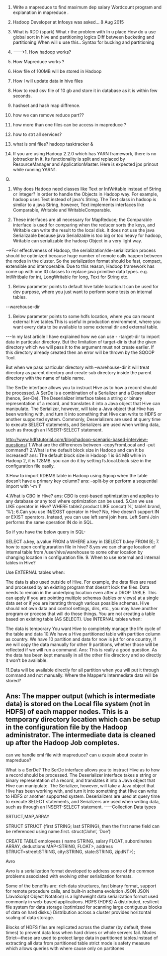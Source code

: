 1. Write a mapreduce to find maximum dep salary Wordcount program and explanation in mapreduce .
	
1. Hadoop Developer at Infosys was asked...	8 Aug 2015
1. What is RDD (spark) What r the problem with In u place How do u use global sort in hive and partitioning logics Diff between bucketing and partitioning When will u use this.. Syntax for bucking and partitioning
1. --->1. How hadoop works?
 2. How Mapreduce works ?
 3. How file of 100MB will be stored in Hadoop 
4. How I will update data in hive files 
5. How to read csv file of 10 gb and store it in database as it is within few seconds.
1. hashset and hash map diffrence.
1. how we can remove reduce part??
1. how more than one files can be access in mapreduce ?
1. how to strt all services?
1. what is xml files?
hadoop tasktracker &

1. If you are using Hadoop 2.2.0 which has YARN framework, there is no jobtracker in it. Its functionality is split and replaced by ResourceManager and ApplicationMaster. Here is expected jps prinout while running YARN1. 

Q.
1. Why does Hadoop need classes like Text or IntWritable instead of String or Integer?
In order to handle the Objects in Hadoop way. For example, hadoop uses Text instead of java's String. The Text class in hadoop is similar to a java String, however, Text implements interfaces like Comparable, Writable and WritableComparable.

1. These interfaces are all necessary for MapReduce; the Comparable interface is used for comparing when the reducer sorts the keys, and Writable can write the result to the local disk. It does not use the java Serializable because java Serializable is too big or too heavy for hadoop, Writable can serializable the hadoop Object in a very light way.

-->For effectiveness of Hadoop, the serialization/de-serialization process should be optimized because huge number of remote calls happen between the nodes in the cluster. So the serialization format should be fast, compact, extensible and interoperable. Due to this reason, Hadoop framework has come up with one IO classes to replace java primitive data types. e.g. IntWritbale for int, LongWritable for long, Text for String etc.


1. Below parameter points to default hive table location.It can be used for dev purpose, where you just want to perform some tests on internal tables.

--warehouse-dir
1. Below parameter points to some hdfs location, where you can mount external hive tables.This is useful in production environment, where you want every data to be available to some external dir and external table.


---In my last article I have explained how we can use - -target-dir to import data in particular directory. But the limitation of target-dir is that the given directory which we will pass it to the argument must not create earlier. If this directory already created then an error will be thrown by the SQOOP Tool.

But when we pass particular directory with –warehouse-dir it will treat directory as parent directory and create sub directory inside the parent directory with the name of table name.

The SerDe interface allows you to instruct Hive as to how a record should be processed. A SerDe is a combination of a Serializer and a Deserializer (hence, Ser-De). The Deserializer interface takes a string or binary representation of a record, and translates it into a Java object that Hive can manipulate. The Serializer, however, will take a Java object that Hive has been working with, and turn it into something that Hive can write to HDFS or another supported system. Commonly, Deserializers are used at query time to execute SELECT statements, and Serializers are used when writing data, such as through an INSERT-SELECT statement.

http://www.hdfstutorial.com/blog/hadoop-scenario-based-interview-questions/
1.What are the differences between -copyFromLocal and -put command?
2.What is the default block size in Hadoop and can it be increased?
ans: The default block size in Hadoop 1 is 64 MB while in Hadoop 2, it is 128MB.
you can do it by setting fs.local.block.size in the configuration file easily. 

3.How to import RDBMS table in Hadoop using Sqoop when the table doesn’t have a primary key column?
ans: –split-by or perform a sequential import with ‘-m 1’

4.What is CBO in Hive?
ans:  CBO is cost-based optimization and applies to any database or any tool where optimization can be used.
5.Can we use LIKE operator in Hive?
WHERE table2.product LIKE concat(‘%’, table1.brand, ‘%’);
6.Can you use IN/EXIST operator in Hive?
No, Hive doesn’t support IN or EXIST operators. Instead, you can use left semi join here. Left Semi Join performs the same operation IN do in SQL.

So if you have the below query in SQL-

SELECT a.key, a.value
FROM a
WHERE a.key in
(SELECT b.key
FROM B);
7. how to open configuraration file in hive?
8.yes we can change location of internal table from  /user/hive/warehouse to some other location 
by changing location in configuration file.
9. When to use external and internal tables in Hive?

Use EXTERNAL tables when:

The data is also used outside of Hive. For example, the data files are read and processed by an existing program that doesn’t lock the files.
Data needs to remain in the underlying location even after a DROP TABLE. This can apply if you are pointing multiple schemas (tables or views) at a single data set or if you are iterating through various possible schemas.
Hive should not own data and control settings, dirs, etc., you may have another program or process that will do those things.
You are not creating a table based on existing table (AS SELECT).
Use INTERNAL tables when:

The data is temporary
You want Hive to completely manage the life cycle of the table and data
10.We have a Hive partitioned table with partition column as country. We have 10 partition and data for now is jut for one country, If we will copy the data manually for other 9 partitions, whether those will be reflected if we will run a command.
Ans: This is really a good question. As the data has been kept manually in all the other file directory and so directly it won’t be available.

11.Data will be available directly for all partition when you will put it through command and not manually.
 Where the Mapper’s Intermediate data will be stored?

Ans: The mapper output (which is intermediate data) is stored on the Local file system (not in HDFS) of each mapper nodes. This is a temporary directory location which can be setup in the configuration file by the Hadoop administrator. The intermediate data is cleaned up after the Hadoop Job completes.
------------------------------------------------------------------------------------------------------------------

can we handle xml file with mapreduce?
can u expain about couter in mapreduce?

What is a SerDe?
The SerDe interface allows you to instruct Hive as to how a record should be processed. The Deserializer interface takes a string or binary representation of a record, and translates it into a Java object that Hive can manipulate. The Serializer, however, will take a Java object that Hive has been working with, and turn it into something that Hive can write to HDFS or another supported system. Deserializers are used at query time to execute SELECT statements, and Serializers are used when writing data, such as through an INSERT-SELECT statement.
----Collection Data types

SRTUCT,MAP,ARRAY

STRUCT
STRUCT {first STRING; last STRING}, then
the first name field can be referenced using name.first.
struct(‘John’, ‘Doe’)

CREATE TABLE employees (
name STRING,
salary FLOAT,
subordinates ARRAY<STRING>,
deductions MAP<STRING, FLOAT>,
address STRUCT<street:STRING, city:STRING, state:STRING, zip:INT>);

Avro

Avro is a serialization format developed to address some of the common problems associated with evolving other serialization formats.

Some of the benefits are:
rich data structures, fast binary format, support for remote procedure calls, and built-in schema evolution
JSON
JSON (JavaScript Object Notation) is a lightweight data serialization format used commonly in web-based applications.
HDFS
(HDFS) A distributed, resilient file system for data storage (optimized for scanning large contiguous blocks of data on hard disks.) Distribution across a cluster provides horizontal scaling of data storage.

Blocks of HDFS files are replicated across the cluster (by default, three times) to prevent data loss when hard drives or whole servers fail.
Modes
Strict—these are used to protect large data in partitioned tables.Instead of extracting all data from partitioned table strict mode is safety measure which allows queries with where cause only on partitones
